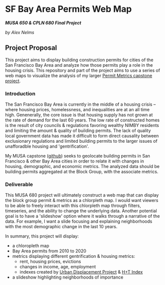 # SF Bay Area Permits Web Map
***MUSA 650 & CPLN 680 Final Project***

*by Alex Nelms*

## Project Proposal
This project aims to display building construction permits for cities of the San Francisco Bay Area and analyze how those permits play a role in the housing crisis. This repository and part of the project aims to use a series of web maps to visualize the analysis of my larger [Permit Metrics capstone project](https://github.com/CPLN-680-Spring-2022/Nelms_Alex_BuildingPermits).

### Introduction
The San Francisco Bay Area is currently in the middle of a housing crisis – where housing prices, homelessness, and inequalities are at an all time high. Genenerally, the core issue is that housing supply has not grown at the rate of demand for the last 60 years. The low rate of constructed homes is the result of city councils & regulations favoring wealthy NIMBY residents and limiting the amount & quality of building permits. The lack of quality local government data has made it difficult to form direct causality between exclusionary regulations and limited building permits to the larger issues of unafforadble housing and 'gentrification'.

My MUSA capstone ([github](https://github.com/CPLN-680-Spring-2022/Nelms_Alex_BuildingPermits)) seeks to geolocate building permits in San Francisco & other Bay Area cities in order to relate it with changes in housing, demographic, and economic metrics. The analyzed data should be building permits aggregated at the Block Group, with the associate metrics. 

### Deliverable
This MUSA 680 project will ultimately construct a web map that can display the block group permit & metrics as a chlorpleth map. I would want viewers to be able to freely interact with this chlorpleth map through filters, timeseries, and the ability to change the underlying data. Another potential goal is to have a 'slideshow' option where it walks through a narrative of the data. For example, I want a slide focusing and explaining neighborhoods with the most demographic change in the last 10 years. 

In summary, this project will display:
 * a chloropleth map
 * Bay Area permits from 2010 to 2020
 * metrics displaying different gentrification & housing metrics:
     * rent, housing prices, evictions
     * changes in income, age, employment
     * indexes created by [Urban Displacement Project](https://www.urbandisplacement.org/) & [H+T Index](https://htaindex.cnt.org/)
 * a slideshow highlighting neighborhoods of importance
